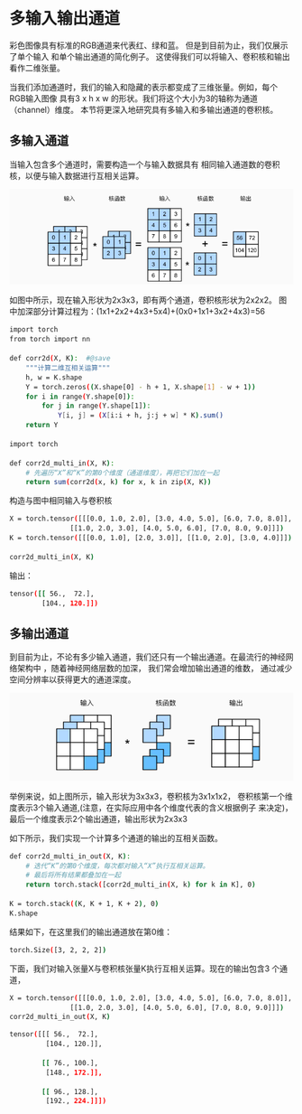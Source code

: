 # 多输入输出通道
彩色图像具有标准的RGB通道来代表红、绿和蓝。 但是到目前为止，我们仅展示了单个输入
和单个输出通道的简化例子。 这使得我们可以将输入、卷积核和输出看作二维张量。

当我们添加通道时，我们的输入和隐藏的表示都变成了三维张量。例如，每个RGB输入图像
具有3 x h x w 的形状。我们将这个大小为3的轴称为通道（channel）维度。
本节将更深入地研究具有多输入和多输出通道的卷积核。
## 多输入通道

当输入包含多个通道时，需要构造一个与输入数据具有
相同输入通道数的卷积核，以便与输入数据进行互相关运算。

![示例图片](pics/img_6.png)

如图中所示，现在输入形状为2x3x3，即有两个通道，卷积核形状为2x2x2。
图中加深部分计算过程为：(1x1+2x2+4x3+5x4)+(0x0+1x1+3x2+4x3)=56

```bash
import torch
from torch import nn

def corr2d(X, K):  #@save
    """计算二维互相关运算"""
    h, w = K.shape
    Y = torch.zeros((X.shape[0] - h + 1, X.shape[1] - w + 1))
    for i in range(Y.shape[0]):
        for j in range(Y.shape[1]):
            Y[i, j] = (X[i:i + h, j:j + w] * K).sum()
    return Y
    
import torch

def corr2d_multi_in(X, K):
    # 先遍历“X”和“K”的第0个维度（通道维度），再把它们加在一起
    return sum(corr2d(x, k) for x, k in zip(X, K))
```
构造与图中相同输入与卷积核
```bash
X = torch.tensor([[[0.0, 1.0, 2.0], [3.0, 4.0, 5.0], [6.0, 7.0, 8.0]],
               [[1.0, 2.0, 3.0], [4.0, 5.0, 6.0], [7.0, 8.0, 9.0]]])
K = torch.tensor([[[0.0, 1.0], [2.0, 3.0]], [[1.0, 2.0], [3.0, 4.0]]])

corr2d_multi_in(X, K)
```
输出：
```bash
tensor([[ 56.,  72.],
        [104., 120.]])
```

## 多输出通道
到目前为止，不论有多少输入通道，我们还只有一个输出通道。在最流行的神经网络架构中
，随着神经网络层数的加深， 我们常会增加输出通道的维数，
通过减少空间分辨率以获得更大的通道深度。

![示例图片](pics/img_7.png)

举例来说，如上图所示，输入形状为3x3x3，卷积核为3x1x1x2，
卷积核第一个维度表示3个输入通道,(注意，在实际应用中各个维度代表的含义根据例子
来决定)，
最后一个维度表示2个输出通道，输出形状为2x3x3


如下所示，我们实现一个计算多个通道的输出的互相关函数。
```bash
def corr2d_multi_in_out(X, K):
    # 迭代“K”的第0个维度，每次都对输入“X”执行互相关运算。
    # 最后将所有结果都叠加在一起
    return torch.stack([corr2d_multi_in(X, k) for k in K], 0)

K = torch.stack((K, K + 1, K + 2), 0)
K.shape 
```
结果如下，在这里我们的输出通道放在第0维：
```bash
torch.Size([3, 2, 2, 2])
```

下面，我们对输入张量X与卷积核张量K执行互相关运算。现在的输出包含3
个通道，
```bash
X = torch.tensor([[[0.0, 1.0, 2.0], [3.0, 4.0, 5.0], [6.0, 7.0, 8.0]],
               [[1.0, 2.0, 3.0], [4.0, 5.0, 6.0], [7.0, 8.0, 9.0]]])
corr2d_multi_in_out(X, K)
```
```bash
tensor([[[ 56.,  72.],
         [104., 120.]],

        [[ 76., 100.],
         [148., 172.]],

        [[ 96., 128.],
         [192., 224.]]])
```